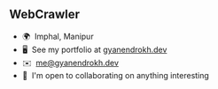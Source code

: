 WebCrawler
--------------------------------------

* 🌍  Imphal, Manipur
* 🖥️  See my portfolio at [gyanendrokh.dev](https://gyanendrokh.dev)
* ✉️  [me@gyanendrokh.dev](mailto:me@gyanendrokh.dev)
* 🤝  I'm open to collaborating on anything interesting
